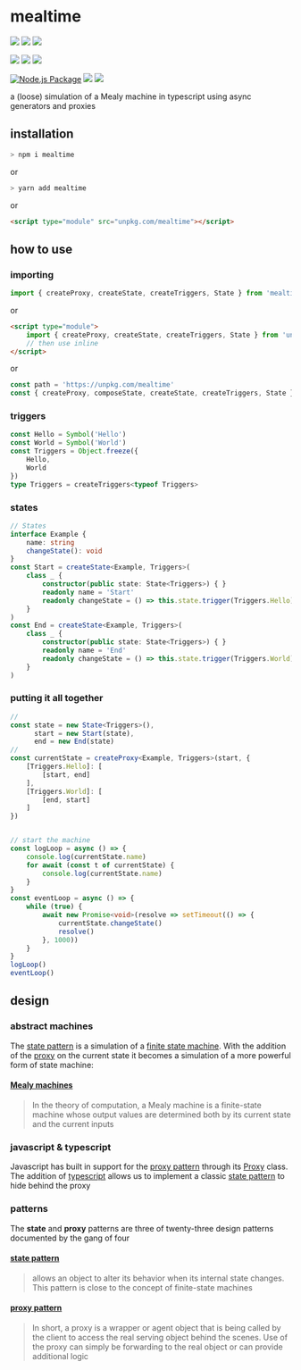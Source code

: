 # mealtime
[![](https://badgen.net/badge/license/MIT/blue)](#) [![](https://badgen.net/npm/types/tslib?icon=typescript&label=)](#) [![](https://badgen.net/github/tag/domrally/mealtime?icon=git&label)](#)

[![](https://badgen.net/codeclimate/loc/domrally/mealtime?icon=codeclimate&label=lines&color=cyan)](#) [![](https://badgen.net/packagephobia/install/mealtime?icon=packagephobia&label=size&color=cyan)](#) [![](https://badgen.net/npm/dw/mealtime?icon=npm&label&color=cyan)](#)

[![Node.js Package](https://github.com/domrally/mealtime/actions/workflows/npm-publish.yml/badge.svg)](https://github.com/domrally/mealtime/actions/workflows/npm-publish.yml) [![](https://badgen.net/codeclimate/maintainability/domrally/mealtime?icon=codeclimate)](#) [![](https://badgen.net/snyk/domrally/mealtime)](#) 

a (loose) simulation of a Mealy machine in typescript using async generators and proxies

## installation
```bash
> npm i mealtime
```
or 
```bash
> yarn add mealtime
```
or 
```html
<script type="module" src="unpkg.com/mealtime"></script>
```

## how to use

### importing
```typescript
import { createProxy, createState, createTriggers, State } from 'mealtime'
```
or
```html
<script type="module">
    import { createProxy, createState, createTriggers, State } from 'unpkg.com/mealtime'	
    // then use inline
</script>
```
or
```typescript
const path = 'https://unpkg.com/mealtime'
const { createProxy, composeState, createState, createTriggers, State } = await import(path)
```
### triggers
```typescript
const Hello = Symbol('Hello')
const World = Symbol('World')
const Triggers = Object.freeze({
    Hello,
    World
})
type Triggers = createTriggers<typeof Triggers>
```
### states
```typescript
// States
interface Example {
    name: string
    changeState(): void
}
const Start = createState<Example, Triggers>(
    class _ {
        constructor(public state: State<Triggers>) { }
        readonly name = 'Start'
        readonly changeState = () => this.state.trigger(Triggers.Hello)
    }
)
const End = createState<Example, Triggers>(
    class _ {
        constructor(public state: State<Triggers>) { }
        readonly name = 'End'
        readonly changeState = () => this.state.trigger(Triggers.World)
    }
)
```
### putting it all together
```typescript
// 
const state = new State<Triggers>(),
      start = new Start(state),
      end = new End(state)
// 
const currentState = createProxy<Example, Triggers>(start, {
    [Triggers.Hello]: [
        [start, end]
    ],
    [Triggers.World]: [
        [end, start]
    ]
})


// start the machine
const logLoop = async () => {
    console.log(currentState.name)
    for await (const t of currentState) {
        console.log(currentState.name)
    }
}
const eventLoop = async () => {
    while (true) {
        await new Promise<void>(resolve => setTimeout(() => {
            currentState.changeState()
            resolve()
        }, 1000))
    }
}
logLoop()
eventLoop()
```

## design

### abstract machines
The [state pattern](https://en.wikipedia.org/wiki/State_pattern) is a simulation of a [finite state machine](https://en.wikipedia.org/wiki/Finite-state_machine#Transducers). With the addition of the [proxy](https://developer.mozilla.org/en-US/docs/Web/JavaScript/Reference/Global_Objects/Proxy) on the current state it becomes a simulation of a more powerful form of state machine:

#### [Mealy machines](https://en.wikipedia.org/wiki/Mealy_machine)
> In the theory of computation, 
> a Mealy machine is a finite-state machine 
> whose output values are determined both by 
> its current state and the current inputs


### javascript & typescript
Javascript has built in support for the [proxy pattern](https://en.wikipedia.org/wiki/Proxy_pattern) through its [Proxy](https://developer.mozilla.org/en-US/docs/Web/JavaScript/Reference/Global_Objects/Proxy) class. The addition of [typescript](https://www.typescriptlang.org/) allows us to implement a classic [state pattern](https://en.wikipedia.org/wiki/State_pattern) to hide behind the proxy


### patterns
The **state** and **proxy** patterns 
are three of twenty-three design patterns documented 
by the gang of four

#### [state pattern](https://en.wikipedia.org/wiki/State_pattern)
> allows an object to alter its behavior 
> when its internal state changes.
> This pattern is close to
> the concept of finite-state machines

#### [proxy pattern](https://en.wikipedia.org/wiki/Proxy_pattern)
> In short, a proxy is a wrapper or agent object 
> that is being called by the client 
> to access the real serving object behind the scenes.
> Use of the proxy can simply be forwarding to the real object
> or can provide additional logic
